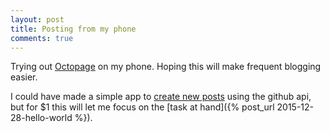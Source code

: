 ```yaml
---
layout: post
title: Posting from my phone
comments: true
---
```


Trying out [Octopage](https://appsto.re/us/rk9UM.i) on my phone. Hoping this will make frequent blogging easier. 

I could have made a simple app to [create new posts](https://developer.github.com/v3/repos/contents/#create-a-file) using the github api, but for $1 this will let me focus on the [task at hand]({% post_url 2015-12-28-hello-world %}). 


